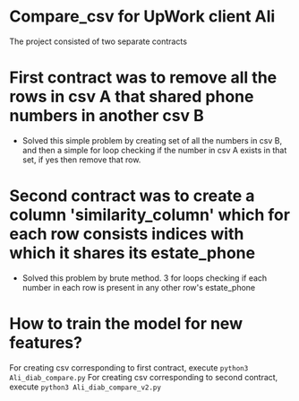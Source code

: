 # Compare_csv for UpWork client Ali

The project consisted of two separate contracts

# First contract was to remove all the rows in csv A that shared phone numbers in another csv B
* Solved this simple problem by creating set of all the numbers in csv B, and then a simple for loop checking if the number in csv A exists in that set, if yes then remove that row.

# Second contract was to create a column 'similarity_column' which for each row consists indices with which it shares its estate_phone
* Solved this problem by brute method. 3 for loops checking if each number in each row is present in any other row's estate_phone

# How to train the model for new features?

For creating csv corresponding to first contract, execute `python3 Ali_diab_compare.py`
For creating csv corresponding to second contract, execute `python3 Ali_diab_compare_v2.py`
